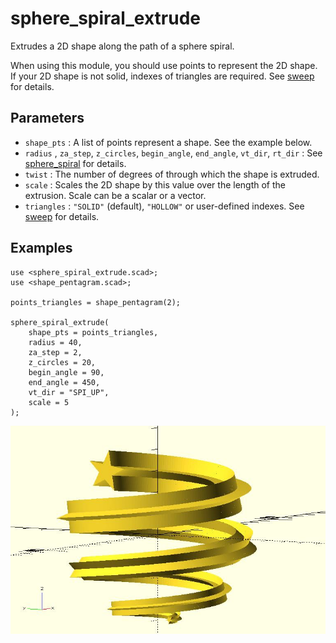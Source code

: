 # sphere_spiral_extrude

Extrudes a 2D shape along the path of a sphere spiral. 

When using this module, you should use points to represent the 2D shape. If your 2D shape is not solid, indexes of triangles are required. See [sweep](https://openhome.cc/eGossip/OpenSCAD/lib2x-sweep.html) for details.

## Parameters

- `shape_pts` : A list of points represent a shape. See the example below.
- `radius` , `za_step`, `z_circles`, `begin_angle`, `end_angle`, `vt_dir`, `rt_dir` : See [sphere_spiral](https://openhome.cc/eGossip/OpenSCAD/lib2x-sphere_spiral.html) for details.
- `twist` : The number of degrees of through which the shape is extruded.
- `scale` : Scales the 2D shape by this value over the length of the extrusion. Scale can be a scalar or a vector.
- `triangles` : `"SOLID"` (default), `"HOLLOW"` or user-defined indexes. See [sweep](https://openhome.cc/eGossip/OpenSCAD/lib2x-sweep.html) for details.

## Examples
    
	use <sphere_spiral_extrude.scad>;
	use <shape_pentagram.scad>;

	points_triangles = shape_pentagram(2);

	sphere_spiral_extrude(
		shape_pts = points_triangles,
		radius = 40, 
		za_step = 2, 
		z_circles = 20, 
		begin_angle = 90, 
		end_angle = 450,
		vt_dir = "SPI_UP",
		scale = 5
	);

![sphere_spiral_extrude](images/lib2x-sphere_spiral_extrude-1.JPG)
